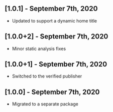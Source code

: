 ## [1.0.1] - September 7th, 2020

* Updated to support a dynamic home title


## [1.0.0+2] - September 7th, 2020

* Minor static analysis fixes


## [1.0.0+1] - September 7th, 2020

* Switched to the verified publisher


## [1.0.0] - September 7th, 2020

* Migrated to a separate package

